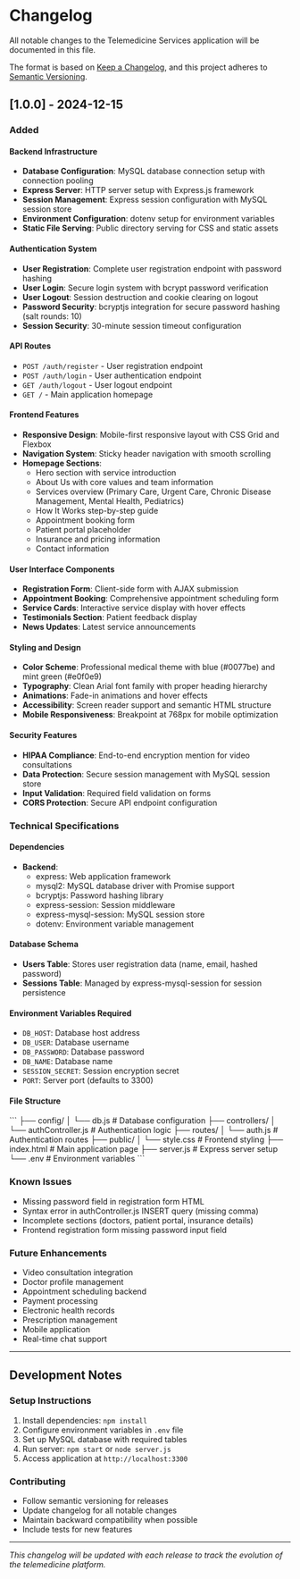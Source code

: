 # Changelog

All notable changes to the Telemedicine Services application will be documented in this file.

The format is based on [Keep a Changelog](https://keepachangelog.com/en/1.0.0/),
and this project adheres to [Semantic Versioning](https://semver.org/spec/v2.0.0.html).

## [1.0.0] - 2024-12-15

### Added

#### Backend Infrastructure
- **Database Configuration**: MySQL database connection setup with connection pooling
- **Express Server**: HTTP server setup with Express.js framework
- **Session Management**: Express session configuration with MySQL session store
- **Environment Configuration**: dotenv setup for environment variables
- **Static File Serving**: Public directory serving for CSS and static assets

#### Authentication System
- **User Registration**: Complete user registration endpoint with password hashing
- **User Login**: Secure login system with bcrypt password verification
- **User Logout**: Session destruction and cookie clearing on logout
- **Password Security**: bcryptjs integration for secure password hashing (salt rounds: 10)
- **Session Security**: 30-minute session timeout configuration

#### API Routes
- `POST /auth/register` - User registration endpoint
- `POST /auth/login` - User authentication endpoint  
- `GET /auth/logout` - User logout endpoint
- `GET /` - Main application homepage

#### Frontend Features
- **Responsive Design**: Mobile-first responsive layout with CSS Grid and Flexbox
- **Navigation System**: Sticky header navigation with smooth scrolling
- **Homepage Sections**:
  - Hero section with service introduction
  - About Us with core values and team information
  - Services overview (Primary Care, Urgent Care, Chronic Disease Management, Mental Health, Pediatrics)
  - How It Works step-by-step guide
  - Appointment booking form
  - Patient portal placeholder
  - Insurance and pricing information
  - Contact information

#### User Interface Components
- **Registration Form**: Client-side form with AJAX submission
- **Appointment Booking**: Comprehensive appointment scheduling form
- **Service Cards**: Interactive service display with hover effects
- **Testimonials Section**: Patient feedback display
- **News Updates**: Latest service announcements

#### Styling and Design
- **Color Scheme**: Professional medical theme with blue (#0077be) and mint green (#e0f0e9)
- **Typography**: Clean Arial font family with proper heading hierarchy
- **Animations**: Fade-in animations and hover effects
- **Accessibility**: Screen reader support and semantic HTML structure
- **Mobile Responsiveness**: Breakpoint at 768px for mobile optimization

#### Security Features
- **HIPAA Compliance**: End-to-end encryption mention for video consultations
- **Data Protection**: Secure session management with MySQL session store
- **Input Validation**: Required field validation on forms
- **CORS Protection**: Secure API endpoint configuration

### Technical Specifications

#### Dependencies
- **Backend**:
  - express: Web application framework
  - mysql2: MySQL database driver with Promise support
  - bcryptjs: Password hashing library
  - express-session: Session middleware
  - express-mysql-session: MySQL session store
  - dotenv: Environment variable management

#### Database Schema
- **Users Table**: Stores user registration data (name, email, hashed password)
- **Sessions Table**: Managed by express-mysql-session for session persistence

#### Environment Variables Required
- `DB_HOST`: Database host address
- `DB_USER`: Database username  
- `DB_PASSWORD`: Database password
- `DB_NAME`: Database name
- `SESSION_SECRET`: Session encryption secret
- `PORT`: Server port (defaults to 3300)

#### File Structure
\`\`\`
├── config/
│   └── db.js                 # Database configuration
├── controllers/
│   └── authController.js     # Authentication logic
├── routes/
│   └── auth.js              # Authentication routes
├── public/
│   └── style.css            # Frontend styling
├── index.html               # Main application page
├── server.js                # Express server setup
└── .env                     # Environment variables
\`\`\`

### Known Issues
- Missing password field in registration form HTML
- Syntax error in authController.js INSERT query (missing comma)
- Incomplete sections (doctors, patient portal, insurance details)
- Frontend registration form missing password input field

### Future Enhancements
- Video consultation integration
- Doctor profile management
- Appointment scheduling backend
- Payment processing
- Electronic health records
- Prescription management
- Mobile application
- Real-time chat support

---

## Development Notes

### Setup Instructions
1. Install dependencies: `npm install`
2. Configure environment variables in `.env` file
3. Set up MySQL database with required tables
4. Run server: `npm start` or `node server.js`
5. Access application at `http://localhost:3300`

### Contributing
- Follow semantic versioning for releases
- Update changelog for all notable changes
- Maintain backward compatibility when possible
- Include tests for new features

---

*This changelog will be updated with each release to track the evolution of the telemedicine platform.*
